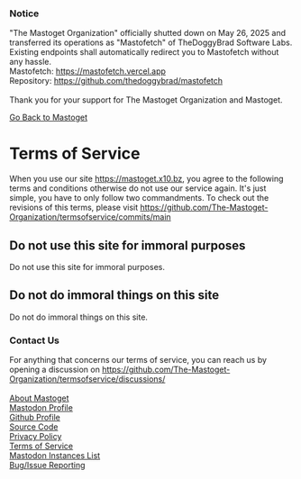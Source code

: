 ### Notice
"The Mastoget Organization" officially shutted down on May 26, 2025 and transferred its operations as "Mastofetch" of TheDoggyBrad Software Labs. Existing endpoints shall automatically redirect you to Mastofetch without any hassle.
<br>
Mastofetch: https://mastofetch.vercel.app
<br>
Repository: https://github.com/thedoggybrad/mastofetch
<br><br>
Thank you for your support for The Mastoget Organization and Mastoget.

[Go Back to Mastoget](https://mastoget.x10.bz)  


# Terms of Service
When you use our site https://mastoget.x10.bz, you agree to the following terms and conditions otherwise do not use our service again. It's just simple, you have to only follow two commandments. To check out the revisions of this terms, please visit https://github.com/The-Mastoget-Organization/termsofservice/commits/main

## Do not use this site for immoral purposes
Do not use this site for immoral purposes.

## Do not do immoral things on this site
Do not do immoral things on this site.

### Contact Us
For anything that concerns our terms of service, you can reach us by opening a discussion on https://github.com/The-Mastoget-Organization/termsofservice/discussions/
<br><br>
[About Mastoget](https://github.com/The-Mastoget-Organization/about)  <br>
[Mastodon Profile](https://mastodon.social/@mastoget)  <br>
[Github Profile](https://github.com/The-Mastoget-Organization/)  <br>
[Source Code](https://github.com/The-Mastoget-Organization/source)  <br>
[Privacy Policy](https://github.com/The-Mastoget-Organization/privacypolicy)<br>
[Terms of Service](https://github.com/The-Mastoget-Organization/termsofservice)<br>
[Mastodon Instances List](https://github.com/The-Mastoget-Organization/servers-list)<br>
[Bug/Issue Reporting](https://github.com/The-Mastoget-Organization/about/issues)<br><br>   
